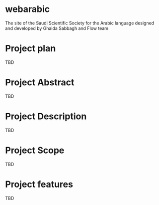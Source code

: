 # webarabic
The site of the Saudi Scientific Society for the Arabic language
designed and developed by Ghaida Sabbagh and Flow team

# Project plan
TBD

# Project Abstract
TBD

# Project Description 
TBD

# Project Scope 
TBD

# Project features

TBD

